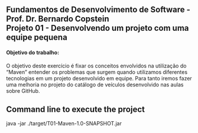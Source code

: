 <h2>Fundamentos de Desenvolvimento de Software - Prof. Dr. Bernardo Copstein
<br/>Projeto 01 - Desenvolvendo um projeto com uma equipe pequena</h2>

<h4>Objetivo do trabalho:</h4>
O objetivo deste exercício é fixar os conceitos envolvidos na utilização do “Maven” entender os
problemas que surgem quando utilizamos diferentes tecnologias em um projeto desenvolvido
em equipe. Para tanto iremos fazer uma melhoria no projeto do catálogo de veículos
desenvolvido nas aulas sobre GitHub.

## Command line to execute the project
java -jar ./target/T01-Maven-1.0-SNAPSHOT.jar